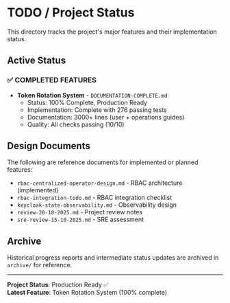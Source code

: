 # TODO / Project Status

This directory tracks the project's major features and their implementation status.

## Active Status

### ✅ COMPLETED FEATURES

- **Token Rotation System** - `DOCUMENTATION-COMPLETE.md`
  - Status: 100% Complete, Production Ready
  - Implementation: Complete with 276 passing tests
  - Documentation: 3000+ lines (user + operations guides)
  - Quality: All checks passing (10/10)

## Design Documents

The following are reference documents for implemented or planned features:

- `rbac-centralized-operator-design.md` - RBAC architecture (implemented)
- `rbac-integration-todo.md` - RBAC integration checklist
- `keycloak-state-observability.md` - Observability design
- `review-20-10-2025.md` - Project review notes
- `sre-review-15-10-2025.md` - SRE assessment

## Archive

Historical progress reports and intermediate status updates are archived in `archive/` for reference.

---

**Project Status**: Production Ready ✅  
**Latest Feature**: Token Rotation System (100% complete)
